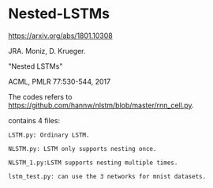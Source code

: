 # Nested-LSTMs
https://arxiv.org/abs/1801.10308

JRA. Moniz, D. Krueger.

"Nested LSTMs"

ACML, PMLR 77:530-544, 2017

The codes refers to https://github.com/hannw/nlstm/blob/master/rnn_cell.py.

contains 4 files:

    LSTM.py: Ordinary LSTM.
    
    NLSTM.py: LSTM only supports nesting once.
    
    NLSTM_1.py:LSTM supports nesting multiple times.
    
    lstm_test.py: can use the 3 networks for mnist datasets.
